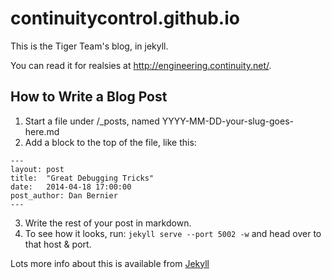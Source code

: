 continuitycontrol.github.io
===========================

This is the Tiger Team's blog, in jekyll.

You can read it for realsies at http://engineering.continuity.net/.

## How to Write a Blog Post

1. Start a file under /_posts, named YYYY-MM-DD-your-slug-goes-here.md
2. Add a block to the top of the file, like this:
````
---
layout: post
title:  "Great Debugging Tricks"
date:   2014-04-18 17:00:00
post_author: Dan Bernier
---
````
3. Write the rest of your post in markdown.
4. To see how it looks, run: `jekyll serve --port 5002 -w` and head over to that host & port.

Lots more info about this is available from [Jekyll](http://jekyllrb.com/docs/posts/)
